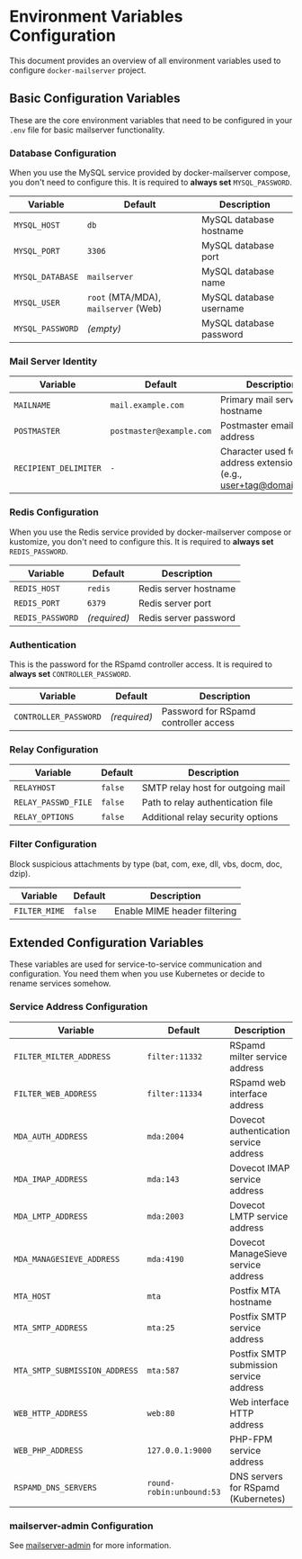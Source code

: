 # Environment Variables Configuration

This document provides an overview of all environment variables used to configure `docker-mailserver` project.

## Basic Configuration Variables

These are the core environment variables that need to be configured in your `.env` file for basic mailserver functionality.

### Database Configuration

When you use the MySQL service provided by docker-mailserver compose, you don't need to configure this.
It is required to **always set** `MYSQL_PASSWORD`.

| Variable         | Default                              | Description             |
| ---------------- | ------------------------------------ | ----------------------- |
| `MYSQL_HOST`     | `db`                                 | MySQL database hostname |
| `MYSQL_PORT`     | `3306`                               | MySQL database port     |
| `MYSQL_DATABASE` | `mailserver`                         | MySQL database name     |
| `MYSQL_USER`     | `root` (MTA/MDA), `mailserver` (Web) | MySQL database username |
| `MYSQL_PASSWORD` | _(empty)_                            | MySQL database password |

### Mail Server Identity

| Variable              | Default                  | Description                                                       |
| --------------------- | ------------------------ | ----------------------------------------------------------------- |
| `MAILNAME`            | `mail.example.com`       | Primary mail server hostname                                      |
| `POSTMASTER`          | `postmaster@example.com` | Postmaster email address                                          |
| `RECIPIENT_DELIMITER` | `-`                      | Character used for address extensions (e.g., user+tag@domain.com) |

### Redis Configuration

When you use the Redis service provided by docker-mailserver compose or kustomize, you don't need to configure this.
It is required to **always set** `REDIS_PASSWORD`.

| Variable         | Default      | Description           |
| ---------------- | ------------ | --------------------- |
| `REDIS_HOST`     | `redis`      | Redis server hostname |
| `REDIS_PORT`     | `6379`       | Redis server port     |
| `REDIS_PASSWORD` | _(required)_ | Redis server password |

### Authentication

This is the password for the RSpamd controller access. It is required to **always set** `CONTROLLER_PASSWORD`.

| Variable              | Default      | Description                           |
| --------------------- | ------------ | ------------------------------------- |
| `CONTROLLER_PASSWORD` | _(required)_ | Password for RSpamd controller access |

### Relay Configuration

| Variable            | Default | Description                       |
| ------------------- | ------- | --------------------------------- |
| `RELAYHOST`         | `false` | SMTP relay host for outgoing mail |
| `RELAY_PASSWD_FILE` | `false` | Path to relay authentication file |
| `RELAY_OPTIONS`     | `false` | Additional relay security options |

### Filter Configuration

Block suspicious attachments by type (bat, com, exe, dll, vbs, docm, doc, dzip).

| Variable      | Default | Description                  |
| ------------- | ------- | ---------------------------- |
| `FILTER_MIME` | `false` | Enable MIME header filtering |

## Extended Configuration Variables

These variables are used for service-to-service communication and configuration. You need them
when you use Kubernetes or decide to rename services somehow.

### Service Address Configuration

| Variable                      | Default                  | Description                             |
| ----------------------------- | ------------------------ | --------------------------------------- |
| `FILTER_MILTER_ADDRESS`       | `filter:11332`           | RSpamd milter service address           |
| `FILTER_WEB_ADDRESS`          | `filter:11334`           | RSpamd web interface address            |
| `MDA_AUTH_ADDRESS`            | `mda:2004`               | Dovecot authentication service address  |
| `MDA_IMAP_ADDRESS`            | `mda:143`                | Dovecot IMAP service address            |
| `MDA_LMTP_ADDRESS`            | `mda:2003`               | Dovecot LMTP service address            |
| `MDA_MANAGESIEVE_ADDRESS`     | `mda:4190`               | Dovecot ManageSieve service address     |
| `MTA_HOST`                    | `mta`                    | Postfix MTA hostname                    |
| `MTA_SMTP_ADDRESS`            | `mta:25`                 | Postfix SMTP service address            |
| `MTA_SMTP_SUBMISSION_ADDRESS` | `mta:587`                | Postfix SMTP submission service address |
| `WEB_HTTP_ADDRESS`            | `web:80`                 | Web interface HTTP address              |
| `WEB_PHP_ADDRESS`             | `127.0.0.1:9000`         | PHP-FPM service address                 |
| `RSPAMD_DNS_SERVERS`          | `round-robin:unbound:53` | DNS servers for RSpamd (Kubernetes)     |

### mailserver-admin Configuration

See [mailserver-admin](https://github.com/jeboehm/mailserver-admin?tab=readme-ov-file#environment-variables) for more information.
